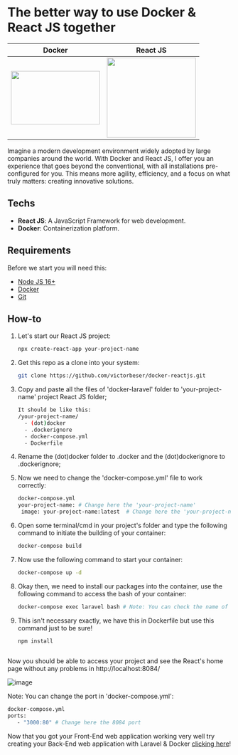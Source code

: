 # The better way to use Docker & React JS together

| Docker | React JS |
|--------|---------|
| <img src="https://www.docker.com/wp-content/uploads/2023/05/symbol_blue-docker-logo.png" width="200px" height="120px" /> | <img src="https://dabeng.github.io/img/reactjs.png" width="200px" height="180px" /> |

Imagine a modern development environment widely adopted by large companies around the world. 
With Docker and React JS, I offer you an experience that goes beyond the conventional, with all installations pre-configured for you. 
This means more agility, efficiency, and a focus on what truly matters: creating innovative solutions.

## Techs

- **React JS**: A JavaScript Framework for web development.
- **Docker**: Containerization platform.

## Requirements

Before we start you will need this:

- [Node JS 16+](https://www.php.net/downloads)
- [Docker](https://www.docker.com/get-started)
- [Git](https://git-scm.com/downloads)

## How-to

1. Let's start our React JS project:

   ```bash
   npx create-react-app your-project-name

2. Get this repo as a clone into your system:

   ```bash
   git clone https://github.com/victorbeser/docker-reactjs.git

3. Copy and paste all the files of 'docker-laravel' folder to 'your-project-name' project React JS folder;
   
   ```bash
   It should be like this:
   /your-project-name/
     - (dot)docker
     - .dockerignore
     - docker-compose.yml
     - Dockerfile

4. Rename the (dot)docker folder to .docker and the (dot)dockerignore to .dockerignore;
5. Now we need to change the 'docker-compose.yml' file to work correctly:
   
   ```bash
   docker-compose.yml
   your-project-name: # Change here the 'your-project-name'
    image: your-project-name:latest  # Change here the 'your-project-name'


6. Open some terminal/cmd in your project's folder and type the following command to initiate the building of your container:
   
   ```bash
   docker-compose build

7. Now use the following command to start your container:
   
   ```bash
   docker-compose up -d

8. Okay then, we need to install our packages into the container, use the following command to access the bash of your container:
   
   ```bash
   docker-compose exec laravel bash # Note: You can check the name of the "service" using the command 'docker-compose ps'


9. This isn't necessary exactly, we have this in Dockerfile but use this command just to be sure!
   
   ```bash
   npm install 
 
Now you should be able to access your project and see the React's home page without any problems in http://localhost:8084/

![image](https://github.com/user-attachments/assets/ec2d62f8-e4cd-4db4-a4ac-397931aab994)



Note: You can change the port in 'docker-compose.yml':

   ```bash
   docker-compose.yml
   ports:
      - "3000:80" # Change here the 8084 port
  ```

Now that you got your Front-End web application working very well try creating your Back-End web application with Laravel & Docker <a href="https://github.com/victorbeser/docker-laravel">clicking here</a>!
